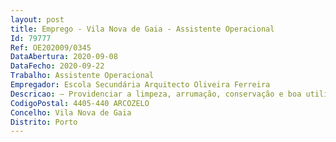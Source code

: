 ```yaml
--- 
layout: post
title: Emprego - Vila Nova de Gaia - Assistente Operacional
Id: 79777
Ref: OE202009/0345
DataAbertura: 2020-09-08
DataFecho: 2020-09-22
Trabalho: Assistente Operacional
Empregador: Escola Secundária Arquitecto Oliveira Ferreira
Descricao: – Providenciar a limpeza, arrumação, conservação e boa utilização das instalações, bem como do material e equipamento didático e informático necessário ao desenvolvimento do processo educativo  exercer funções de vigilância e de controlo das entradas e saídas do espaço escolar.
CodigoPostal: 4405-440 ARCOZELO
Concelho: Vila Nova de Gaia
Distrito: Porto
--- 
```

